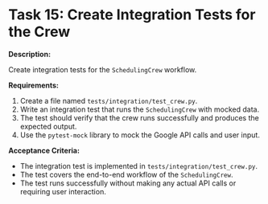 
# Task 15: Create Integration Tests for the Crew

**Description:**

Create integration tests for the `SchedulingCrew` workflow.

**Requirements:**

1.  Create a file named `tests/integration/test_crew.py`.
2.  Write an integration test that runs the `SchedulingCrew` with mocked data.
3.  The test should verify that the crew runs successfully and produces the expected output.
4.  Use the `pytest-mock` library to mock the Google API calls and user input.

**Acceptance Criteria:**

*   The integration test is implemented in `tests/integration/test_crew.py`.
*   The test covers the end-to-end workflow of the `SchedulingCrew`.
*   The test runs successfully without making any actual API calls or requiring user interaction.

